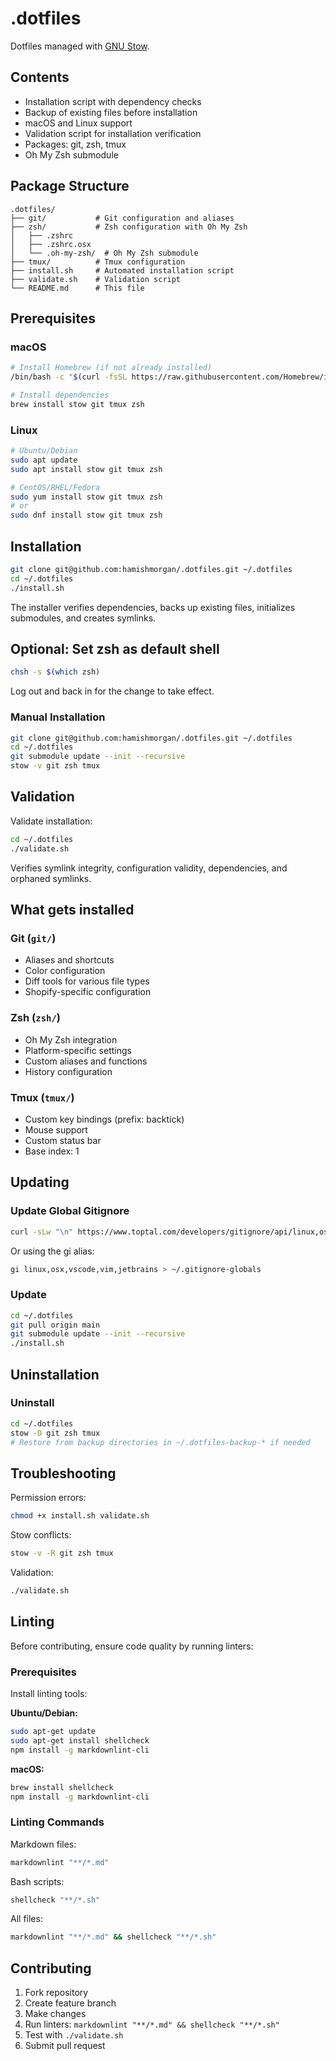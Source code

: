 # .dotfiles

Dotfiles managed with [GNU Stow](https://www.gnu.org/software/stow/).

## Contents

- Installation script with dependency checks
- Backup of existing files before installation
- macOS and Linux support
- Validation script for installation verification
- Packages: git, zsh, tmux
- Oh My Zsh submodule

## Package Structure

```
.dotfiles/
├── git/           # Git configuration and aliases
├── zsh/           # Zsh configuration with Oh My Zsh
│   ├── .zshrc
│   ├── .zshrc.osx
│   └── .oh-my-zsh/  # Oh My Zsh submodule
├── tmux/          # Tmux configuration
├── install.sh     # Automated installation script
├── validate.sh    # Validation script
└── README.md      # This file
```

## Prerequisites

### macOS
```bash
# Install Homebrew (if not already installed)
/bin/bash -c "$(curl -fsSL https://raw.githubusercontent.com/Homebrew/install/HEAD/install.sh)"

# Install dependencies
brew install stow git tmux zsh
```

### Linux
```bash
# Ubuntu/Debian
sudo apt update
sudo apt install stow git tmux zsh

# CentOS/RHEL/Fedora
sudo yum install stow git tmux zsh
# or
sudo dnf install stow git tmux zsh
```

## Installation

```bash
git clone git@github.com:hamishmorgan/.dotfiles.git ~/.dotfiles
cd ~/.dotfiles
./install.sh
```

The installer verifies dependencies, backs up existing files, initializes submodules, and creates symlinks.

## Optional: Set zsh as default shell

```bash
chsh -s $(which zsh)
```

Log out and back in for the change to take effect.

### Manual Installation

```bash
git clone git@github.com:hamishmorgan/.dotfiles.git ~/.dotfiles
cd ~/.dotfiles
git submodule update --init --recursive
stow -v git zsh tmux
```

## Validation

Validate installation:

```bash
cd ~/.dotfiles
./validate.sh
```

Verifies symlink integrity, configuration validity, dependencies, and orphaned symlinks.

## What gets installed

### Git (`git/`)
- Aliases and shortcuts
- Color configuration
- Diff tools for various file types
- Shopify-specific configuration

### Zsh (`zsh/`)
- Oh My Zsh integration
- Platform-specific settings
- Custom aliases and functions
- History configuration

### Tmux (`tmux/`)
- Custom key bindings (prefix: backtick)
- Mouse support
- Custom status bar
- Base index: 1

## Updating

### Update Global Gitignore

```bash
curl -sLw "\n" https://www.toptal.com/developers/gitignore/api/linux,osx,vscode,vim,jetbrains > ~/.gitignore-globals
```

Or using the gi alias:
```bash
gi linux,osx,vscode,vim,jetbrains > ~/.gitignore-globals
```

### Update

```bash
cd ~/.dotfiles
git pull origin main
git submodule update --init --recursive
./install.sh
```

## Uninstallation

### Uninstall

```bash
cd ~/.dotfiles
stow -D git zsh tmux
# Restore from backup directories in ~/.dotfiles-backup-* if needed
```

## Troubleshooting

Permission errors:
```bash
chmod +x install.sh validate.sh
```

Stow conflicts:
```bash
stow -v -R git zsh tmux
```

Validation:
```bash
./validate.sh
```

## Linting

Before contributing, ensure code quality by running linters:

### Prerequisites

Install linting tools:

**Ubuntu/Debian:**
```bash
sudo apt-get update
sudo apt-get install shellcheck
npm install -g markdownlint-cli
```

**macOS:**
```bash
brew install shellcheck
npm install -g markdownlint-cli
```

### Linting Commands

Markdown files:
```bash
markdownlint "**/*.md"
```

Bash scripts:
```bash
shellcheck "**/*.sh"
```

All files:
```bash
markdownlint "**/*.md" && shellcheck "**/*.sh"
```

## Contributing

1. Fork repository
2. Create feature branch
3. Make changes
4. Run linters: `markdownlint "**/*.md" && shellcheck "**/*.sh"`
5. Test with `./validate.sh`
6. Submit pull request
